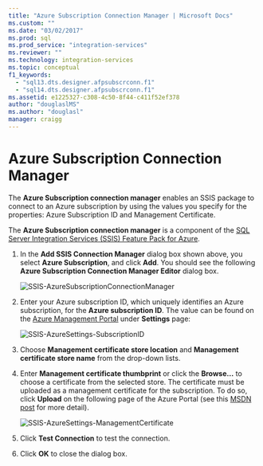 ```yaml
---
title: "Azure Subscription Connection Manager | Microsoft Docs"
ms.custom: ""
ms.date: "03/02/2017"
ms.prod: sql
ms.prod_service: "integration-services"
ms.reviewer: ""
ms.technology: integration-services
ms.topic: conceptual
f1_keywords: 
  - "sql13.dts.designer.afpsubscrconn.f1"
  - "sql14.dts.designer.afpsubscrconn.f1"
ms.assetid: e1225327-c308-4c50-8f44-c411f52ef378
author: "douglaslMS"
ms.author: "douglasl"
manager: craigg
---
```

# Azure Subscription Connection Manager
  The **Azure Subscription connection manager** enables an SSIS package to connect to an Azure subscription by using the values you specify for the properties: Azure Subscription ID and Management Certificate.  
  
 The **Azure Subscription connection manager** is a component of the [SQL Server Integration Services (SSIS) Feature Pack for Azure](../../integration-services/azure-feature-pack-for-integration-services-ssis.md).
  
1.  In the **Add SSIS Connection Manager** dialog box shown above, you select **Azure Subscription**, and click **Add**.  You should see the following **Azure Subscription Connection Manager Editor** dialog box.  
  
    ![SSIS-AzureSubscriptionConnectionManager](../../integration-services/connection-manager/media/ssis-azuresubscriptionconnectionmanager.png)
  
2.  Enter your Azure subscription ID, which uniquely identifies an Azure subscription, for the **Azure subscription ID**.  The value can be found on the [Azure Management Portal](https://manage.windowsazure.com) under **Settings** page:  
  
    ![SSIS-AzureSettings-SubscriptionID](../../integration-services/connection-manager/media/ssis-azuresettings-subscriptionid.png "SSIS-AzureSettings-SubscriptionID")  
  
3.  Choose **Management certificate store location** and **Management certificate store name** from the drop-down lists.  
  
4.  Enter **Management certificate thumbprint** or click the **Browse…** to choose a certificate from the selected store. The certificate must be uploaded as a management certificate for the subscription. To do so, click **Upload** on the following page of the Azure Portal (see this [MSDN post](https://msdn.microsoft.com/library/azure/gg551722.aspx) for more detail).  
  
     ![SSIS-AzureSettings-ManagementCertificate](../../integration-services/connection-manager/media/ssis-azuresettings-managementcertificate.png "SSIS-AzureSettings-ManagementCertificate")  
  
5.  Click **Test Connection** to test the connection.  
  
6.  Click **OK** to close the dialog box.  
  
  

